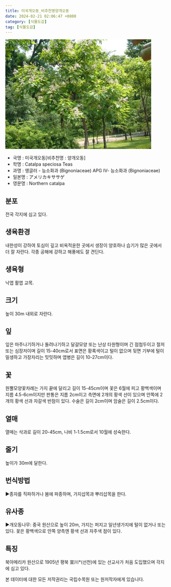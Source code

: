 ```yaml
---
title: 미국개오동_비추천명양개오동
date: 2024-02-21 02:06:47 +0800
category: [식물도감]
tag: [식물도감]
---
```




![미국개오동[비추천명 : 양개오동]](/assets/img/fileUpload/plants/basic/Bignoniaceae/Catalpa/7914/1_th2.JPG)
- 국명 : 미국개오동[비추천명 : 양개오동]
- 학명 : Catalpa speciosa Teas
- 과명 : 앵글러 - 능소화과 (Bignoniaceae) APG Ⅳ- 능소화과 (Bignoniaceae)
- 일본명 : アメリカキササゲ
- 영문명 : Northern catalpa


## 분포
전국 각지에 심고 있다.
## 생육환경
내한성이 강하여 토심이 깊고 비옥적윤한 곳에서 생장이 양호하나 습기가 많은 곳에서 더 잘 자란다. 각종 공해에 강하고 해풍에도 잘 견딘다.
## 생육형
낙엽 활엽 교목.
## 크기
높이 30m 내외로 자란다.
## 잎
잎은 마주나기하거나 돌려나기하고 달걀모양 또는 난상 타원형이며 긴 점첨두이고 절저 또는 심장저이며 길이 15-40cm로서 표면은 황록색이고 털이 없으며 뒷면 기부에 털이 밀생하고 가장자리는 밋밋하며 엽병은 길이 10-27cm이다.
## 꽃
원뿔모양꽃차례는 가지 끝에 달리고 길이 15-45cm이며 꽃은 6월에 피고 황백색이며 지름 4.5-6cm이지만 판통은 지름 2cm이고 측면에 2개의 황색 선이 있으며 안쪽에 2개의 황색 선과 자갈색 반점이 있다. 수술은 길이 2cm이며 암술은 길이 2.5cm이다.
## 열매
열매는 삭과로 길이 20-45cm, 나비 1-1.5cm로서 10월에 성숙한다.
## 줄기
높이가 30m에 달한다.
## 번식방법
▶종자를 직파하거나 봄에 파종하며, 가지삽목과 뿌리삽목을 한다.
## 유사종
▶개오동나무: 중국 원산으로 높이 20m, 가지는 퍼지고 일년생가지에 털이 없거나 또는 있다. 꽃은 황백색으로 안쪽 양측엔 황색 선과 자주색 점이 있다.
## 특징
북아메리카 원산으로 1905년 평북 宣川*(선천)에 있는 선교사가 처음 도입했으며 각지에 심고 있다.






본 데이터에 대한 모든 저작권리는 국립수목원 또는 원저작자에게 있습니다.
